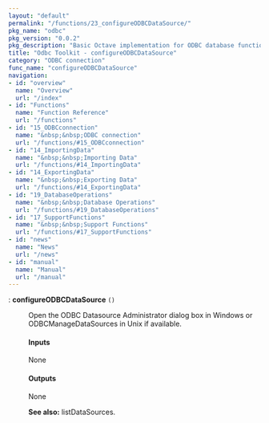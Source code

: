 ```yaml
---
layout: "default"
permalink: "/functions/23_configureODBCDataSource/"
pkg_name: "odbc"
pkg_version: "0.0.2"
pkg_description: "Basic Octave implementation for ODBC database functionality"
title: "Odbc Toolkit - configureODBCDataSource"
category: "ODBC connection"
func_name: "configureODBCDataSource"
navigation:
- id: "overview"
  name: "Overview"
  url: "/index"
- id: "Functions"
  name: "Function Reference"
  url: "/functions"
- id: "15_ODBCconnection"
  name: "&nbsp;&nbsp;ODBC connection"
  url: "/functions/#15_ODBCconnection"
- id: "14_ImportingData"
  name: "&nbsp;&nbsp;Importing Data"
  url: "/functions/#14_ImportingData"
- id: "14_ExportingData"
  name: "&nbsp;&nbsp;Exporting Data"
  url: "/functions/#14_ExportingData"
- id: "19_DatabaseOperations"
  name: "&nbsp;&nbsp;Database Operations"
  url: "/functions/#19_DatabaseOperations"
- id: "17_SupportFunctions"
  name: "&nbsp;&nbsp;Support Functions"
  url: "/functions/#17_SupportFunctions"
- id: "news"
  name: "News"
  url: "/news"
- id: "manual"
  name: "Manual"
  url: "/manual"
---
```

<dl class="first-deftypefn">
<dt class="deftypefn" id="index-configureODBCDataSource"><span class="category-def">: </span><span><strong class="def-name">configureODBCDataSource</strong> <code class="def-code-arguments">()</code><a class="copiable-link" href='#index-configureODBCDataSource'></a></span></dt>
<dd><p>Open the ODBC Datasource Administrator dialog box in Windows or
 ODBCManageDataSources in Unix if available.
</p>
<h4 class="subsubheading" id="Inputs">Inputs</h4>
<p>None
</p>
<h4 class="subsubheading" id="Outputs">Outputs</h4>
<p>None
</p>

<p><strong class="strong">See also:</strong> listDataSources.
 </p></dd></dl>